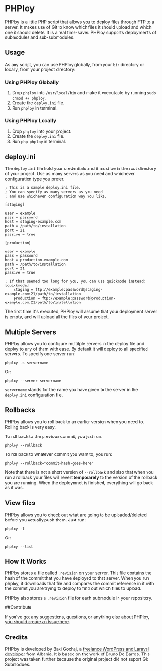 # PHPloy

PHPloy is a little PHP script that allows you to deploy files through FTP to a server. It makes use of Git to know which files it should upload and which one it should delete. It is a real time-saver. PHPloy supports deployments of submodules and sub-submodules.

## Usage 
As any script, you can use PHPloy globally, from your `bin` directory or locally, from your project directory:

### Using PHPloy Globally

1. Drop `phploy` into `/usr/local/bin` and make it executable by running `sudo chmod +x phploy`.
2. Create the `deploy.ini` file.
3. Run `phploy` in terminal.

### Using PHPloy Locally

1. Drop `phploy` into your project.
2. Create the `deploy.ini` file.
3. Run `php phploy` in terminal.

## deploy.ini

The `deploy.ini` file hold your credentials and it must be in the root directory of your project. Use as many servers as you need and whichever configuration type you prefer.

    ; This is a sample deploy.ini file.
    ; You can specify as many servers as you need
    ; and use whichever configuration way you like.

    [staging]
    
    user = example
    pass = password
    host = staging-example.com
    path = /path/to/installation
    port = 21
    passive = true
    
    [production]
    
    user = example
    pass = password
    host = production-example.com
    path = /path/to/installation
    port = 21
    passive = true
    
    ; If that seemed too long for you, you can use quickmode instead:
    [quickmode]
        staging = ftp://example:password@staging-example.com:21/path/to/installation
        production = ftp://example:password@production-example.com:21/path/to/installation


The first time it's executed, PHPloy will assume that your deployment server is empty, and will upload all the files of your project.

## Multiple Servers

PHPloy allows you to configure multilple servers in the deploy file and deploy to any of them with ease. By default it will deploy to all specified servers.
To specify one server run: 

    phploy -s servername

Or:

    phploy --server servername
    
`servername` stands for the name you have given to the server in the `deploy.ini` configuration file.

## Rollbacks

PHPloy allows you to roll back to an earlier version when you need to. Rolling back is very easy. 

To roll back to the previous commit, you just run:

    phploy --rollback

To roll back to whatever commit you want to, you run:

    phploy --rollback="commit-hash-goes-here"

Note that there is not a short version of `--rollback` and also that when you run a rollback your files will revert **temporarely** to the version of the rollback you are running. When the deploymnet is finished, everything will go back as it was. 

## View files

PHPloy allows you to check out what are going to be uploaded/deleted before you actually push them. Just run: 

    phploy -l

Or:

    phploy --list

## How It Works

PHPloy stores a file called `.revision` on your server. This file contains the hash of the commit that you have deployed to that server. When you run phploy, it downloads that file and compares the commit reference in it with the commit you are trying to deploy to find out which files to upload.

PHPloy also stores a `.revision` file for each submodule in your repository.

##Contribute

If you've got any suggestions, questions, or anything else about PHPloy, [you should create an issue here](https://github.com/banago/PHPloy/issues). 

## Credits
PHPloy is developed by Baki Goxhaj, a [freelance WordPress and Laravel developer](http://wplancer.com) from Albania. It is based on the work of Bruno De Barros. This project was taken further because the original project did not suport Git Submodues.
